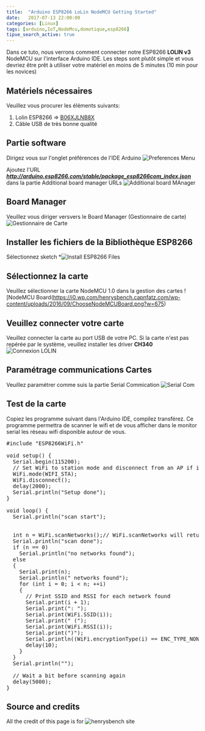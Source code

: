 ```yaml
---
title:  "Arduino ESP8266 LoLin NodeMCU Getting Started"
date:   2017-07-13 22:00:00
categories: [Linux]
tags: [arduino,IoT,NodeMcu,domotique,esp8266]
tipue_search_active: true
---
```

Dans ce tuto, nous verrons comment connecter notre ESP8266 **LOLIN v3** NodeMCU sur l'interface Arduino IDE.
Les steps sont plutôt simple et vous devriez être prêt à utiliser votre matériel en moins de 5 minutes (10 min pour les novices)


## Matériels nécessaires

Veuillez vous procurer les éléments suivants:
 1. Lolin ESP8266 => [B06XJLNB8X](https://www.amazon.fr/s/ref=nb_sb_noss?__mk_fr_FR=%C3%85M%C3%85%C5%BD%C3%95%C3%91&url=search-alias%3Daps&field-keywords=B06XJLNB8X)
 2. Câble USB de très bonne qualité


## Partie software

Dirigez vous sur l'onglet préférences de l'IDE Arduino
![Preferences Menu](https://i0.wp.com/henrysbench.capnfatz.com/wp-content/uploads/2016/09/SelectPreferences.png?w=543)


Ajoutez l'URL ***http://arduino.esp8266.com/stable/package_esp8266com_index.json*** dans la partie Additional board manager URLs
![Additional board MAnager](https://i2.wp.com/henrysbench.capnfatz.com/wp-content/uploads/2016/09/AddURL.png?resize=768%2C664)


## Board Manager
Veuillez vous diriger versvers le Board Manager (Gestionnaire de carte)
![Gestionnaire de Carte](https://i2.wp.com/henrysbench.capnfatz.com/wp-content/uploads/2016/09/SelectBoardManager.png?w=696)

## Installer les fichiers de la Bibliothèque ESP8266
Sélectionnez sketch *![Install ESP8266 Files](https://i0.wp.com/henrysbench.capnfatz.com/wp-content/uploads/2016/09/InstallESP8266Files.png?resize=768%2C514)


## Sélectionnez la carte
Veuillez sélectionner la carte NodeMCU 1.0 dans la gestion des cartes
![NodeMCU Board(https://i0.wp.com/henrysbench.capnfatz.com/wp-content/uploads/2016/09/ChooseNodeMCUBoard.png?w=675)

## Veuillez connecter votre carte
Veuillez connecter la carte au port USB de votre PC. Si la carte n'est pas repérée par le système, veuillez installer les driver **CH340** 
![Connexion LOLIN](https://i0.wp.com/henrysbench.capnfatz.com/wp-content/uploads/2016/09/Connect-to-Computer.png?resize=768%2C569)


## Paramétrage communications Cartes
Veuillez paramétrer comme suis la partie Serial Commication
![Serial Com](https://i1.wp.com/henrysbench.capnfatz.com/wp-content/uploads/2016/09/SelectClockandCPU.png?w=589)


## Test de la carte
Copiez les programme suivant dans l'Arduino IDE, compilez transférez.
Ce programme permettra de scanner le wifi et de vous afficher dans le monitor serial les réseau wifi disponible autour de vous.

<pre class="prettyprint">
#include "ESP8266WiFi.h"

void setup() {
  Serial.begin(115200);
  // Set WiFi to station mode and disconnect from an AP if it was previously connected
  WiFi.mode(WIFI_STA);
  WiFi.disconnect();
  delay(2000);
  Serial.println("Setup done");
}

void loop() {
  Serial.println("scan start");

  
  int n = WiFi.scanNetworks();// WiFi.scanNetworks will return the number of networks found
  Serial.println("scan done");
  if (n == 0)
    Serial.println("no networks found");
  else
  {
    Serial.print(n);
    Serial.println(" networks found");
    for (int i = 0; i < n; ++i)
    {
      // Print SSID and RSSI for each network found
      Serial.print(i + 1);
      Serial.print(": ");
      Serial.print(WiFi.SSID(i));
      Serial.print(" (");
      Serial.print(WiFi.RSSI(i));
      Serial.print(")");
      Serial.println((WiFi.encryptionType(i) == ENC_TYPE_NONE)?" ":"*");
      delay(10);
    }
  }
  Serial.println("");

  // Wait a bit before scanning again
  delay(5000);
}
</pre>

## Source and credits
All the credit of this page is for ![henrysbench site](http://henrysbench.capnfatz.com/henrys-bench/arduino-projects-tips-and-more/arduino-esp8266-lolin-nodemcu-getting-started/)

